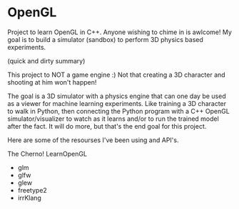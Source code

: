 # OpenGL
Project to learn OpenGL in C++.  Anyone wishing to chime in is awlcome!  My goal is to build a simulator (sandbox) to perform 3D physics based experiments.

(quick and dirty summary)

This project to NOT a game engine :)  Not that creating a 3D character and shooting at him won't happen!

The goal is a 3D simulator with a physics engine that can one day be used as a viewer for machine learning experiments.  Like training 
a 3D character to walk in Python, then connecting the Python program with a C++ OpenGL simulator/visualizer to watch as it learns and/or
to run the trained model after the fact.  It will do more, but that's the end goal for this project.

Here are some of the resourses I've been using and API's.

The Cherno!
LearnOpenGL

- glm
- glfw
- glew
- freetype2
- irrKlang

